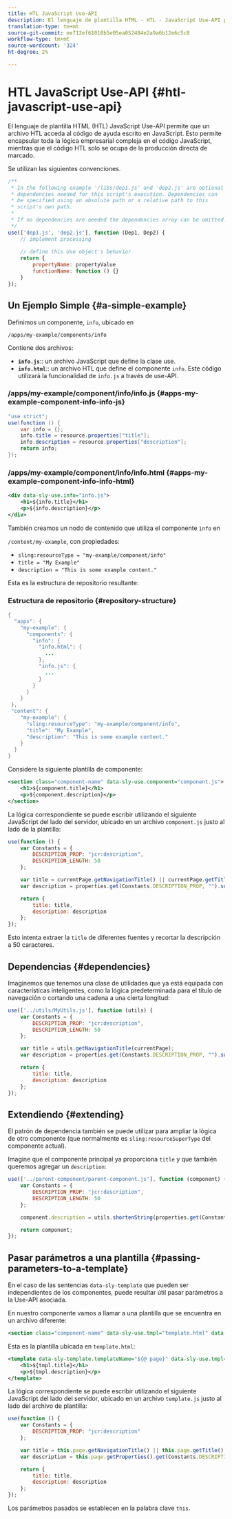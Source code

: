 ```yaml
---
title: HTL JavaScript Use-API
description: El lenguaje de plantilla HTML - HTL - JavaScript Use-API permite que un archivo HTL acceda al código auxiliar escrito en JavaScript.
translation-type: tm+mt
source-git-commit: ee712ef61018b5e05ea052484e2a9a6b12e6c5c8
workflow-type: tm+mt
source-wordcount: '324'
ht-degree: 2%

---
```



# HTL JavaScript Use-API {#htl-javascript-use-api}

El lenguaje de plantilla HTML (HTL) JavaScript Use-API permite que un archivo HTL acceda al código de ayuda escrito en JavaScript. Esto permite encapsular toda la lógica empresarial compleja en el código JavaScript, mientras que el código HTL solo se ocupa de la producción directa de marcado.

Se utilizan las siguientes convenciones.

```javascript
/**
 * In the following example '/libs/dep1.js' and 'dep2.js' are optional
 * dependencies needed for this script's execution. Dependencies can
 * be specified using an absolute path or a relative path to this
 * script's own path.
 *
 * If no dependencies are needed the dependencies array can be omitted.
 */
use(['dep1.js', 'dep2.js'], function (Dep1, Dep2) {
    // implement processing
  
    // define this Use object's behavior
    return {
        propertyName: propertyValue
        functionName: function () {}
    }
});
```

## Un Ejemplo Simple {#a-simple-example}

Definimos un componente, `info`, ubicado en

`/apps/my-example/components/info`

Contiene dos archivos:

* **`info.js`**:: un archivo JavaScript que define la clase use.
* **`info.html`**:: un archivo HTL que define el componente  `info`. Este código utilizará la funcionalidad de `info.js` a través de use-API.

### /apps/my-example/component/info/info.js {#apps-my-example-component-info-info-js}

```java
"use strict";
use(function () {
    var info = {};
    info.title = resource.properties["title"];
    info.description = resource.properties["description"];
    return info;
});
```

### /apps/my-example/component/info/info.html {#apps-my-example-component-info-info-html}

```xml
<div data-sly-use.info="info.js">
    <h1>${info.title}</h1>
    <p>${info.description}</p>
</div>
```

También creamos un nodo de contenido que utiliza el componente `info` en

`/content/my-example`, con propiedades:

* `sling:resourceType = "my-example/component/info"`
* `title = "My Example"`
* `description = "This is some example content."`

Esta es la estructura de repositorio resultante:

### Estructura de repositorio {#repository-structure}

```java
{
  "apps": {
    "my-example": {
      "components": {
        "info": {
          "info.html": {
            ...
          },
          "info.js": {
            ...
          }
        }
      }
    }
 },
 "content": {
    "my-example": {
      "sling:resourceType": "my-example/component/info",
      "title": "My Example",
      "description": "This is some example content."
    }
  }
}
```

Considere la siguiente plantilla de componente:

```xml
<section class="component-name" data-sly-use.component="component.js">
    <h1>${component.title}</h1>
    <p>${component.description}</p>
</section>
```

La lógica correspondiente se puede escribir utilizando el siguiente JavaScript del lado del servidor, ubicado en un archivo `component.js` justo al lado de la plantilla:

```javascript
use(function () {
    var Constants = {
        DESCRIPTION_PROP: "jcr:description",
        DESCRIPTION_LENGTH: 50
    };

    var title = currentPage.getNavigationTitle() || currentPage.getTitle() || currentPage.getName();
    var description = properties.get(Constants.DESCRIPTION_PROP, "").substr(0, Constants.DESCRIPTION_LENGTH);

    return {
        title: title,
        description: description
    };
});
```

Esto intenta extraer la `title` de diferentes fuentes y recortar la descripción a 50 caracteres.

## Dependencias {#dependencies}

Imaginemos que tenemos una clase de utilidades que ya está equipada con características inteligentes, como la lógica predeterminada para el título de navegación o cortando una cadena a una cierta longitud:

```javascript
use(['../utils/MyUtils.js'], function (utils) {
    var Constants = {
        DESCRIPTION_PROP: "jcr:description",
        DESCRIPTION_LENGTH: 50
    };

    var title = utils.getNavigationTitle(currentPage);
    var description = properties.get(Constants.DESCRIPTION_PROP, "").substr(0, Constants.DESCRIPTION_LENGTH);

    return {
        title: title,
        description: description
    };
});
```

## Extendiendo {#extending}

El patrón de dependencia también se puede utilizar para ampliar la lógica de otro componente (que normalmente es `sling:resourceSuperType` del componente actual).

Imagine que el componente principal ya proporciona `title` y que también queremos agregar un `description`:

```javascript
use(['../parent-component/parent-component.js'], function (component) {
    var Constants = {
        DESCRIPTION_PROP: "jcr:description",
        DESCRIPTION_LENGTH: 50
    };

    component.description = utils.shortenString(properties.get(Constants.DESCRIPTION_PROP, ""), Constants.DESCRIPTION_LENGTH);

    return component;
});
```

## Pasar parámetros a una plantilla {#passing-parameters-to-a-template}

En el caso de las sentencias `data-sly-template` que pueden ser independientes de los componentes, puede resultar útil pasar parámetros a la Use-API asociada.

En nuestro componente vamos a llamar a una plantilla que se encuentra en un archivo diferente:

```xml
<section class="component-name" data-sly-use.tmpl="template.html" data-sly-call="${tmpl.templateName @ page=currentPage}"></section>
```

Esta es la plantilla ubicada en `template.html`:

```xml
<template data-sly-template.templateName="${@ page}" data-sly-use.tmpl="${'template.js' @ page=page, descriptionLength=50}">
    <h1>${tmpl.title}</h1>
    <p>${tmpl.description}</p>
</template>
```

La lógica correspondiente se puede escribir utilizando el siguiente JavaScript del lado del servidor, ubicado en un archivo `template.js` justo al lado del archivo de plantilla:

```javascript
use(function () {
    var Constants = {
        DESCRIPTION_PROP: "jcr:description"
    };

    var title = this.page.getNavigationTitle() || this.page.getTitle() || this.page.getName();
    var description = this.page.getProperties().get(Constants.DESCRIPTION_PROP, "").substr(0, this.descriptionLength);

    return {
        title: title,
        description: description
    };
});
```

Los parámetros pasados se establecen en la palabra clave `this`.
